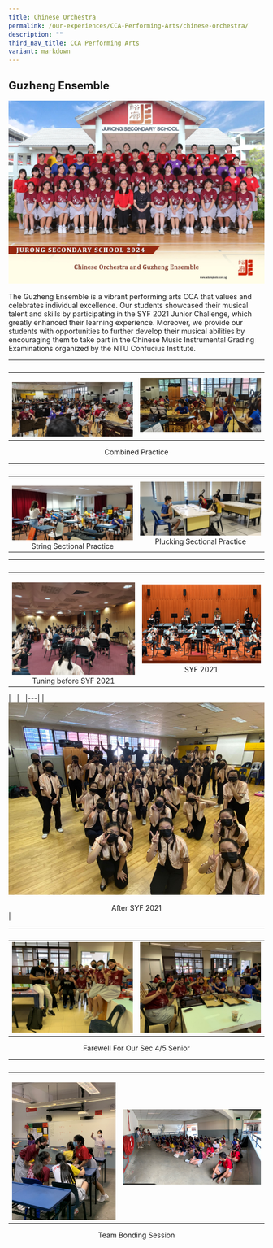 ```yaml
---
title: Chinese Orchestra
permalink: /our-experiences/CCA-Performing-Arts/chinese-orchestra/
description: ""
third_nav_title: CCA Performing Arts
variant: markdown
---
```

##  Guzheng Ensemble
![CO Gu Zheng 2024](/images/chinese_orchestra_and_guzheng_ensemble_2.jpg)

The Guzheng Ensemble is a vibrant performing arts CCA that values and celebrates individual excellence. Our students showcased their musical talent and skills by participating in the SYF 2021 Junior Challenge, which greatly enhanced their learning experience. Moreover, we provide our students with opportunities to further develop their musical abilities by encouraging them to take part in the Chinese Music Instrumental Grading Examinations organized by the NTU Confucius Institute.


|&nbsp;&nbsp; |&nbsp;&nbsp; |  
|---|---|  
|&nbsp;![](/images/JS1_CO_1.png) |  ![](/images/JS2_CO_2.png)   |

<center>Combined Practice</center>

|&nbsp;&nbsp; |&nbsp;&nbsp; |  
|---|---|  
|&nbsp;![](/images/JS3_CO_3.png) <center>String Sectional Practice</center> |  ![](/images/JS4_CO_4.png) <center>Plucking Sectional Practice</center> |

|&nbsp;&nbsp; |&nbsp;&nbsp; |  
|---|---|  
|&nbsp;![](/images/JS5_CO_5.png) <center>Tuning before SYF 2021 </center> |![](/images/JS6_CO_6.png) <center>SYF 2021</center> |

|&nbsp;&nbsp; |&nbsp;&nbsp; 
|---|
|&nbsp;![](/images/JS7_CO_7.png)<center>After SYF 2021</center>| 


|&nbsp;&nbsp; |&nbsp;&nbsp; |  
|---|---|  
|![](/images/JS8_CO_8.png) | ![](/images/JS9_CO_9.png) |

<center>Farewell For Our Sec 4/5 Senior</center>

 
|&nbsp;&nbsp; |&nbsp;&nbsp; |  
|---|---|  
|&nbsp;![](/images/JS10_CO_10.png)  | ![](/images/JS11_CO_11.png) |
 
 <center>Team Bonding Session</center>